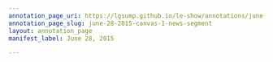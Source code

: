 ```yaml
---
annotation_page_uri: https://lgsump.github.io/le-show/annotations/june-28-2015-canvas-1-news-segment.json
annotation_page_slug: june-28-2015-canvas-1-news-segment
layout: annotation_page
manifest_label: June 28, 2015

---
```

